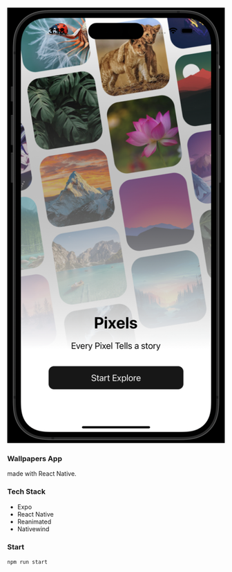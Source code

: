 <img
   src="./docs/ss.png"
/>

### Wallpapers App
made with React Native.

### Tech Stack
- Expo
- React Native
- Reanimated
- Nativewind

### Start
```
npm run start
```